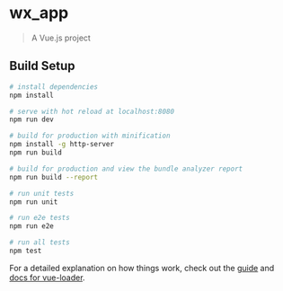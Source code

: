 # wx_app

> A Vue.js project

## Build Setup

``` bash
# install dependencies
npm install

# serve with hot reload at localhost:8080
npm run dev

# build for production with minification
npm install -g http-server  
npm run build

# build for production and view the bundle analyzer report
npm run build --report

# run unit tests
npm run unit

# run e2e tests
npm run e2e

# run all tests
npm test
```

For a detailed explanation on how things work, check out the [guide](http://vuejs-templates.github.io/webpack/) and [docs for vue-loader](http://vuejs.github.io/vue-loader).
